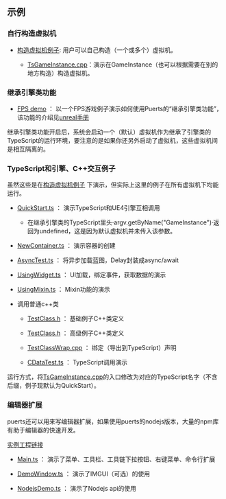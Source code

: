 ## 示例

### 自行构造虚拟机

* [构造虚拟机例子](https://github.com/chexiongsheng/puerts_unreal_demo): 用户可以自己构造（一个或多个）虚拟机。

  - [TsGameInstance.cpp](https://github.com/chexiongsheng/puerts_unreal_demo/blob/master/Source/puerts_unreal_demo/TsGameInstance.cpp)：演示在GameInstance（也可以根据需要在别的地方构造）构造虚拟机。

### 继承引擎类功能

* [FPS demo](https://github.com/chexiongsheng/BlockBreakerStarter) ： 以一个FPS游戏例子演示如何使用Puerts的“继承引擎类功能”，该功能的介绍见[unreal手册](manual.md)

继承引擎类功能开启后，系统会启动一个（默认）虚拟机作为继承了引擎类的TypeScript的运行环境，要注意的是如果你还另外启动了虚拟机，这些虚拟机间是相互隔离的。

### TypeScript和引擎、C++交互例子

虽然这些是在[构造虚拟机例子](https://github.com/chexiongsheng/puerts_unreal_demo) 下演示，但实际上这里的例子在所有虚拟机下均能运行。

* [QuickStart.ts](https://github.com/chexiongsheng/puerts_unreal_demo/blob/master/TypeScript/QuickStart.ts) ： 演示TypeScript和UE4引擎互相调用

   - 在继承引擎类的TypeScript里头·argv.getByName("GameInstance")·返回为undefined，这是因为默认虚拟机并未传入该参数。

* [NewContainer.ts](https://github.com/chexiongsheng/puerts_unreal_demo/blob/master/TypeScript/NewContainer.ts) ： 演示容器的创建

* [AsyncTest.ts](https://github.com/chexiongsheng/puerts_unreal_demo/blob/master/TypeScript/AsyncTest.ts) ： 将异步加载蓝图，Delay封装成async/await

* [UsingWidget.ts](https://github.com/chexiongsheng/puerts_unreal_demo/blob/master/TypeScript/UsingWidget.ts) ： UI加载，绑定事件，获取数据的演示

* [UsingMixin.ts](https://github.com/chexiongsheng/puerts_unreal_demo/blob/master/TypeScript/UsingMixin.ts) ： Mixin功能的演示

* 调用普通c++类

  - [TestClass.h](https://github.com/chexiongsheng/puerts_unreal_demo/blob/master/Plugins/Puerts/Source/JsEnv/Private/TestBinding/TestClass.h) ： 基础例子C++类定义
  
  - [TestClass.h](https://github.com/chexiongsheng/puerts_unreal_demo/blob/master/Plugins/Puerts/Source/JsEnv/Private/TestBinding/AdvanceTestClass.h) ： 高级例子C++类定义
  
  - [TestClassWrap.cpp](https://github.com/chexiongsheng/puerts_unreal_demo/blob/master/Plugins/Puerts/Source/JsEnv/Private/TestBinding/TestClassWrap.cpp) ： 绑定（导出到TypeScript）声明
  
  - [CDataTest.ts](https://github.com/chexiongsheng/puerts_unreal_demo/blob/master/TypeScript/CDataTest.ts) ： TypeScript调用演示
  
  
运行方式，将[TsGameInstance.cpp](https://github.com/chexiongsheng/puerts_unreal_demo/blob/master/Source/puerts_unreal_demo/TsGameInstance.cpp)的入口修改为对应的TypeScript名字（不含后缀，例子现默认为QuickStart）。

### 编辑器扩展

puerts还可以用来写编辑器扩展，如果使用puerts的nodejs版本，大量的npm库有助于编辑器的快速开发。


[实例工程链接](https://github.com/puerts/EasyEditorPluginDemo)

* [Main.ts](https://github.com/puerts/EasyEditorPluginDemo/blob/master/EasyEditorDemo/src/Main.ts) ： 演示了菜单、工具栏、工具链下拉按钮、右键菜单、命令行扩展

* [DemoWindow.ts](https://github.com/puerts/EasyEditorPluginDemo/blob/master/EasyEditorDemo/src/DemoWindow.ts) ： 演示了IMGUI（可选）的使用

* [NodejsDemo.ts](https://github.com/puerts/EasyEditorPluginDemo/blob/master/EasyEditorDemo/src/NodejsDemo.ts) ： 演示了Nodejs api的使用
